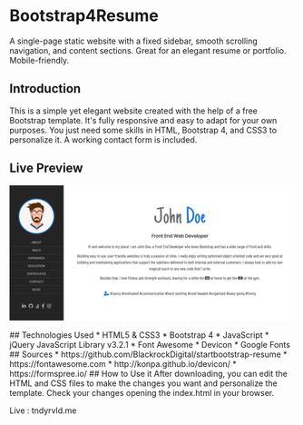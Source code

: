 # Bootstrap4Resume

A single-page static website with a fixed sidebar, smooth scrolling navigation, and content sections. Great for an elegant resume or portfolio. Mobile-friendly.

## Introduction

This is a simple yet elegant website created with the help of a free Bootstrap template. It's fully responsive and easy to adapt for your own purposes. You just need some skills in HTML, Bootstrap 4, and CSS3 to personalize it. A working contact form is included.

## Live Preview

<p><a href="https://bootstrap4resume.deployonfriday.net/" target="_blank"> <img src="https://github.com/DrSavvina/Bootstrap4Resume/blob/master/preview1.png"></a></p>
## Technologies Used
* HTML5 & CSS3
* Bootstrap 4
* JavaScript
* jQuery JavaScript Library v3.2.1
* Font Awesome
* Devicon
* Google Fonts
## Sources
* https://github.com/BlackrockDigital/startbootstrap-resume
* https://fontawesome.com
* http://konpa.github.io/devicon/
* https://formspree.io/
## How to Use it
After downloading, you can edit the HTML and CSS files to make the changes you want and personalize the template. Check your changes opening the index.html in your browser.

Live : tndyrvld.me
